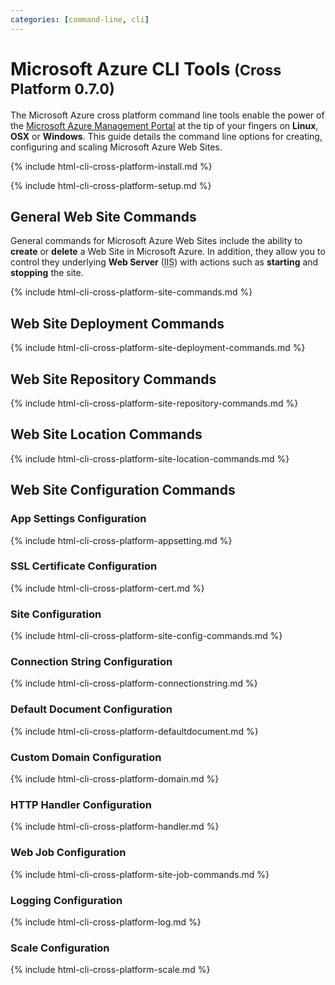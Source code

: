 ```yaml
---
categories: [command-line, cli]
---
```


# Microsoft Azure CLI Tools <small>(Cross Platform 0.7.0)</small>

The Microsoft Azure cross platform command line tools enable the power of the [Microsoft Azure Management Portal][WA-Portal] at the tip of your fingers on **Linux**, **OSX** or **Windows**. This guide details the command line options for creating, configuring and scaling Microsoft Azure Web Sites.

{% include html-cli-cross-platform-install.md %}

{% include html-cli-cross-platform-setup.md %}

## General Web Site Commands

General commands for Microsoft Azure Web Sites include the ability to **create** or **delete** a Web Site in Microsoft Azure. In addition, they allow you to control they underlying **Web Server** (<abbr title="Internet Information Services">IIS</abbr>) with actions such as **starting** and **stopping** the site.

{% include html-cli-cross-platform-site-commands.md %}

## Web Site Deployment Commands

{% include html-cli-cross-platform-site-deployment-commands.md %}

## Web Site Repository Commands

{% include html-cli-cross-platform-site-repository-commands.md %}

## Web Site Location Commands

{% include html-cli-cross-platform-site-location-commands.md %}

## Web Site Configuration Commands

### App Settings Configuration

{% include html-cli-cross-platform-appsetting.md %}

### SSL Certificate Configuration

{% include html-cli-cross-platform-cert.md %}

### Site Configuration

{% include html-cli-cross-platform-site-config-commands.md %}

### Connection String Configuration

{% include html-cli-cross-platform-connectionstring.md %}

### Default Document Configuration

{% include html-cli-cross-platform-defaultdocument.md %}

### Custom Domain Configuration

{% include html-cli-cross-platform-domain.md %}

### HTTP Handler Configuration

{% include html-cli-cross-platform-handler.md %}

### Web Job Configuration

{% include html-cli-cross-platform-site-job-commands.md %}

### Logging Configuration

{% include html-cli-cross-platform-log.md %}

### Scale Configuration

{% include html-cli-cross-platform-scale.md %}

[WA-Portal]: https://manage.windowsazure.com
